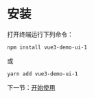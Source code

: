 # 安装

打开终端运行下列命令：

```
npm install vue3-demo-ui-1
```

或

```
yarn add vue3-demo-ui-1
```

下一节：[开始使用](#/docs/get-started)
